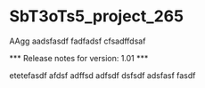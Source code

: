 # SbT3oTs5_project_265

AAgg
aadsfasdf
fadfadsf
cfsadffdsaf


*** Release notes for version: 1.01 ***

etetefasdf
afdsf
adffsd
adfsdf
dsfsdf
adsfasf
fasdf
